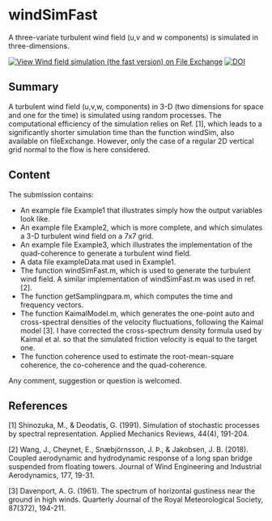 # windSimFast
A three-variate turbulent wind field (u,v and w components) is simulated in three-dimensions. 

[![View Wind field simulation (the fast version) on File Exchange](https://www.mathworks.com/matlabcentral/images/matlab-file-exchange.svg)](https://se.mathworks.com/matlabcentral/fileexchange/68632-wind-field-simulation-the-fast-version)
[![DOI](https://zenodo.org/badge/248844343.svg)](https://zenodo.org/badge/latestdoi/248844343)

## Summary
A turbulent wind field (u,v,w, components) in 3-D (two dimensions for space and one for the time) is simulated using random processes.  The computational efficiency of the simulation relies on Ref. [1], which leads to a significantly shorter simulation time than the function windSim, also available on fileExchange. However,  only the case of a regular 2D vertical grid normal to the flow is here considered.


## Content
The submission contains:
- An example file Example1 that illustrates simply how the output variables look like.
- An example file Example2, which is more complete, and which simulates a 3-D turbulent wind field on a 7x7 grid.
- An example file Example3, which illustrates the implementation of the quad-coherence to generate a turbulent wind field.
- A data file exampleData.mat used in Example1.
- The function windSimFast.m, which is used to generate the turbulent wind field.  A similar implementation of windSimFast.m was used in ref. [2].
- The function getSamplingpara.m, which computes the time and frequency vectors.
- The function KaimalModel.m, which generates the one-point auto and cross-spectral densities of the velocity fluctuations, following the Kaimal model [3]. I have corrected the cross-spectrum density formula used by Kaimal et al. so that the simulated friction velocity is equal to the target one. 
- The function coherence used to estimate the root-mean-square coherence, the co-coherence and the quad-coherence.

Any comment, suggestion or question is welcomed.


## References

  [1] Shinozuka, M., & Deodatis, G. (1991).   Simulation of stochastic processes by spectral representation.   Applied Mechanics Reviews, 44(4), 191-204.
  
  [2] Wang, J., Cheynet, E., Snæbjörnsson, J. Þ., & Jakobsen, J. B. (2018). Coupled aerodynamic and hydrodynamic response of a long span bridge suspended from floating towers.  Journal of Wind Engineering and Industrial Aerodynamics, 177, 19-31.
  
  [3] Davenport, A. G. (1961). The spectrum of horizontal gustiness near the ground in high winds.   Quarterly Journal of the Royal Meteorological Society, 87(372), 194-211.






